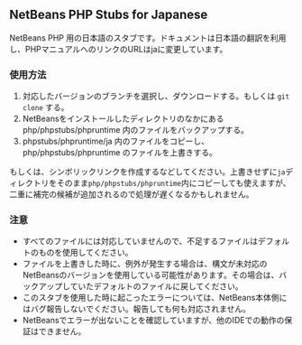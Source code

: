 ## NetBeans PHP Stubs for Japanese

NetBeans PHP 用の日本語のスタブです。ドキュメントは日本語の翻訳を利用し、PHPマニュアルへのリンクのURLはjaに変更しています。

### 使用方法

1. 対応したバージョンのブランチを選択し、ダウンロードする。もしくは `git clone` する。
2. NetBeansをインストールしたディレクトリのなかにある php/phpstubs/phpruntime 内のファイルをバックアップする。
3. phpstubs/phpruntime/ja 内のファイルをコピーし、 php/phpstubs/phpruntime のファイルを上書きする。

もしくは、シンボリックリンクを作成するなどしてください。上書きせずに`ja`ディレクトリをそのまま`php/phpstubs/phpruntime`内にコピーしても使えますが、二重に補完の候補が追加されるので処理が遅くなるかもしれません。

### 注意

- すべてのファイルには対応していませんので、不足するファイルはデフォルトのものを使用してください。
- ファイルを上書きした時に、例外が発生する場合は、構文が未対応のNetBeansのバージョンを使用している可能性があります。その場合は、バックアップしていたデフォルトのファイルに戻してください。
- このスタブを使用した時に起こったエラーについては、NetBeans本体側にはバグ報告しないでください。報告しても何も対応されません。
- NetBeansでエラーが出ないことを確認していますが、他のIDEでの動作の保証はできません。
